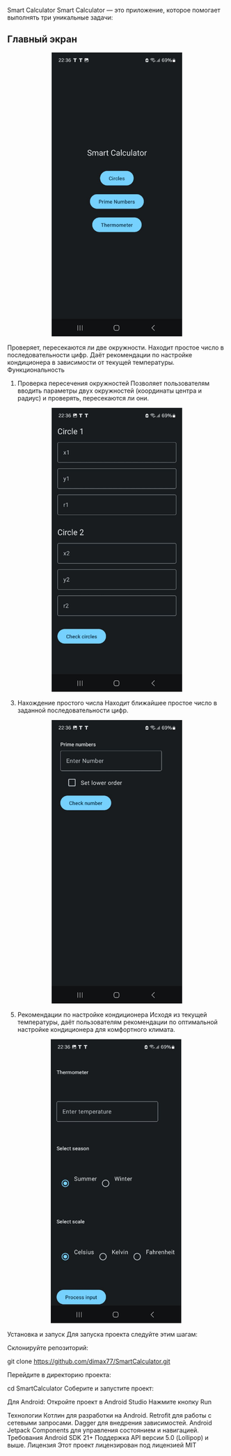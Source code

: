  Smart Calculator
Smart Calculator — это приложение, которое помогает выполнять три уникальные задачи:

## Главный экран
<center>

<img src="screenshots/photo_5238094165642963266_y.jpg" alt="Main Screen" width="300">
</center>

Проверяет, пересекаются ли две окружности.
Находит простое число в последовательности цифр.
Даёт рекомендации по настройке кондиционера в зависимости от текущей температуры.
Функциональность
1. Проверка пересечения окружностей
Позволяет пользователям вводить параметры двух окружностей (координаты центра и радиус) и проверять, пересекаются ли они.
<center>
<img src="screenshots/photo_5238094165642963267_y.jpg" alt="Recomendations" width="300">
</center>

3. Нахождение простого числа
Находит ближайшее простое число в заданной последовательности цифр.
<center>

<img src="screenshots/photo_5238094165642963265_y.jpg" alt="Prime numbers" width="300">
</center>

5. Рекомендации по настройке кондиционера
Исходя из текущей температуры, даёт пользователям рекомендации по оптимальной настройке кондиционера для комфортного климата.
<center>

<img src="screenshots/photo_5238094165642963264_y.jpg" alt="Circles" width="300"> 
</center>

Установка и запуск
Для запуска проекта следуйте этим шагам:

Склонируйте репозиторий:


git clone https://github.com/dimax77/SmartCalculator.git

Перейдите в директорию проекта:


cd SmartCalculator
Соберите и запустите проект:

Для Android:
Откройте проект в Android Studio
Нажмите кнопку Run

Технологии
Котлин для разработки на Android.
Retrofit для работы с сетевыми запросами.
Dagger для внедрения зависимостей.
Android Jetpack Components для управления состоянием и навигацией.
Требования
Android SDK 21+
Поддержка API версии 5.0 (Lollipop) и выше.
Лицензия
Этот проект лицензирован под лицензией MIT
